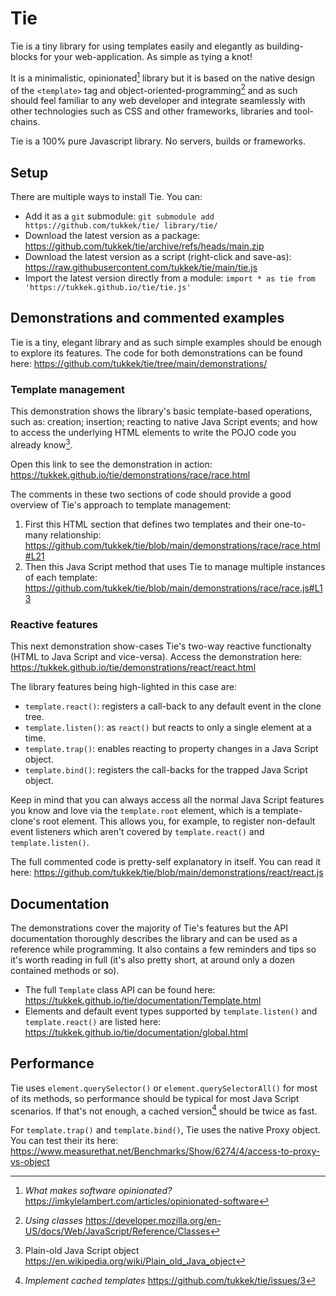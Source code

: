# Tie

Tie is a tiny library for using templates easily and elegantly as building-blocks for your web-application. As simple as tying a knot!

It is a minimalistic, opinionated[^O] library but it is based on the native design of the `<template>` tag and object-oriented-programming[^OOP] and as such should feel familiar to any web developer and integrate seamlessly with other technologies such as CSS and other frameworks, libraries and tool-chains.

Tie is a 100% pure Javascript library. No servers, builds or frameworks.

[^O]: *What makes software opinionated?* https://imkylelambert.com/articles/opinionated-software
[^OOP]: *Using classes* https://developer.mozilla.org/en-US/docs/Web/JavaScript/Reference/Classes

## Setup

There are multiple ways to install Tie. You can:
* Add it as a `git` submodule: `git submodule add https://github.com/tukkek/tie/ library/tie/`
* Download the latest version as a package: https://github.com/tukkek/tie/archive/refs/heads/main.zip
* Download the latest version as a script (right-click and save-as): https://raw.githubusercontent.com/tukkek/tie/main/tie.js
* Import the latest version directly from a module: `import * as tie from 'https://tukkek.github.io/tie/tie.js'`

## Demonstrations and commented examples

Tie is a tiny, elegant library and as such simple examples should be enough to explore its features. The code for both demonstrations can be found here: https://github.com/tukkek/tie/tree/main/demonstrations/

### Template management

This demonstration shows the library's basic template-based operations, such as: creation; insertion; reacting to native Java Script events; and how to access the underlying HTML elements to write the POJO code you already know[^POJO].

Open this link to see the demonstration in action: https://tukkek.github.io/tie/demonstrations/race/race.html

The comments in these two sections of code should provide a good overview of Tie's approach to template management:
1. First this HTML section that defines two templates and their one-to-many relationship: https://github.com/tukkek/tie/blob/main/demonstrations/race/race.html#L21
2. Then this Java Script method that uses Tie to manage multiple instances of each template: https://github.com/tukkek/tie/blob/main/demonstrations/race/race.js#L13

[^POJO]: Plain-old Java Script object https://en.wikipedia.org/wiki/Plain_old_Java_object

### Reactive features

This next demonstration show-cases Tie's two-way reactive functionalty (HTML to Java Script and vice-versa). Access the demonstration here: https://tukkek.github.io/tie/demonstrations/react/react.html

The library features being high-lighted in this case are:
- `template.react()`: registers a call-back to any default event in the clone tree.
- `template.listen()`: as `react()` but reacts to only a single element at a time.
- `template.trap()`: enables reacting to property changes in a Java Script object.
- `template.bind()`: registers the call-backs for the trapped Java Script object.

Keep in mind that you can always access all the normal Java Script features you know and love via the `template.root` element, which is a template-clone's root element. This allows you, for example, to register non-default event listeners which aren't covered by `template.react()` and `template.listen()`.

The full commented code is pretty-self explanatory in itself. You can read it here: https://github.com/tukkek/tie/blob/main/demonstrations/react/react.js

## Documentation

The demonstrations cover the majority of Tie's features but the API documentation thoroughly describes the library and can be used as a reference while programming. It also contains a few reminders and tips so it's worth reading in full (it's also pretty short, at around only a dozen contained methods or so).

- The full `Template` class API can be found here: https://tukkek.github.io/tie/documentation/Template.html
- Elements and default event types supported by `template.listen()` and `template.react()` are listed here: https://tukkek.github.io/tie/documentation/global.html

## Performance

Tie uses `element.querySelector()` or `element.querySelectorAll()` for most of its methods, so performance should be typical for most Java Script scenarios. If that's not enough, a cached version[^C] should be twice as fast.

For `template.trap()` and `template.bind()`, Tie uses the native Proxy object. You can test their its here: https://www.measurethat.net/Benchmarks/Show/6274/4/access-to-proxy-vs-object

[^C]: *Implement cached templates* https://github.com/tukkek/tie/issues/3
